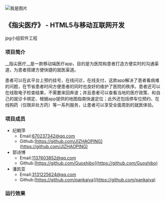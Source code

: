 ﻿![我是图片](https://github.com/edu2act/project-training-2015/blob/master/image/logo.png?raw=true)

## 《指尖医疗》 - HTML5与移动互联网开发

jpg小组软件工程

### 项目简介
__指尖医疗__是一款移动端医疗app，目的是为医院和患者打造方便实时的沟通渠道，为患者搭建方便快捷的就医渠道。

患者可以在此平台上预约挂号，在线问诊，在线支付，这款app解决了患者看病难的问题，在节省患者时间方便患者的同时也良好的维护了医院的秩序。患者还可以在线取电子检查结果，不需要来回奔波；并且患者可以查看当地的医疗政策、和自己的就诊卡绑定、根据app提供的地图指南快速定位；此外还包括停车位预约、在线购药（仅限非处方药）等一系列服务，让患者可以享受全面周到的就医体验。

### 项目成员
- 纪朝萍
	* Email:[670237342@qq.com]()
	* Github:[https://github.com/JIZHAOPING](https://github.com/JIZHAOPING)
- 郭诗博
	* Email:[1137603852@qq.com]()
	* Github:[https://github.com/Guoshibo](https://github.com/Guoshibo)	
- 潘凯亚
	* Email:[3131225624@qq.com]()
	* Github:[https://github.com/pankaiya](https://github.com/pankaiya)	

 ### 运行效果